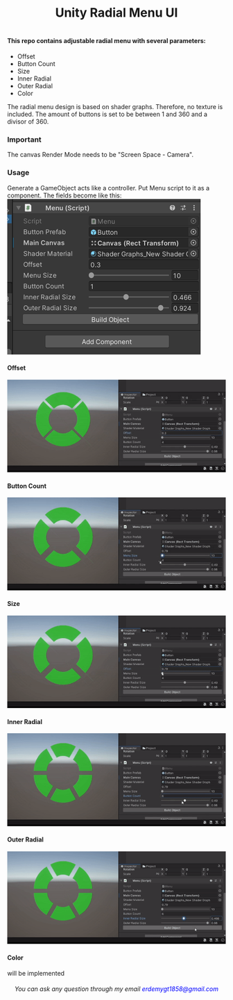 <h1 align="center"> Unity Radial Menu UI<h1>


#### This repo contains adjustable radial menu with several parameters:

* Offset
* Button Count
* Size
* Inner Radial
* Outer Radial
* Color



The radial  menu design is based on shader graphs. Therefore, no texture is included. The amount of buttons is set to be between 1 and 360 and a divisor of 360. 

### Important
The canvas Render Mode needs to be "Screen Space - Camera".

### Usage
Generate a GameObject acts like a controller. Put Menu script to it as a component. The fields become like this:
![Inspector view](/images/inspector.png "")



#### Offset

![offset variable.](/images/offsetGIF.gif "This is a sample image.")

#### Button Count

![button Count variable.](/images/buttonCountGIF.gif "This is a sample image.")

#### Size

![size variable.](/images/sizeGIF.gif "This is a sample image.")

#### Inner Radial

![inner radial variable.](/images/innerRadialGIF.gif "This is a sample image.")

#### Outer Radial

![outer radial varible.](/images/outerRadialGIF.gif "This is a sample image.")

#### Color

will be implemented

<h6 align="center"> You can ask any question through my email<font color="blue">  erdemygt1858@gmail.com</font>  </h2>